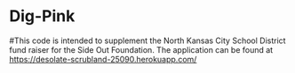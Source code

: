 # Dig-Pink
#This code is intended to supplement the North Kansas City School District fund raiser for the Side Out Foundation.  The application can be found at https://desolate-scrubland-25090.herokuapp.com/
